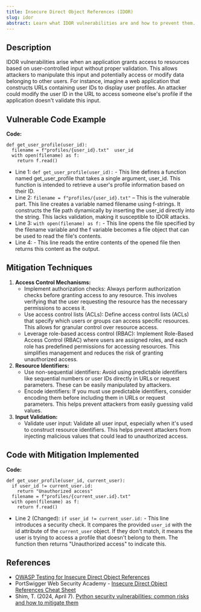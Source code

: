 ```yaml
---
title: Insecure Direct Object References (IDOR)
slug: idor
abstract: Learn what IDOR vulnerabilities are and how to prevent them.
---
```


## Description
IDOR vulnerabilities arise when an application grants access to resources based on user-controlled input without proper validation. This allows attackers to manipulate this input and potentially access or modify data belonging to other users. For instance, imagine a web application that constructs URLs containing user IDs to display user profiles. An attacker could modify the user ID in the URL to access someone else's profile if the application doesn't validate this input.

## Vulnerable Code Example
**Code:**
```
def get_user_profile(user_id):
  filename = f"profiles/{user_id}.txt"  user_id
  with open(filename) as f:
    return f.read()
```
* Line 1: `def get_user_profile(user_id):` - This line defines a function named get_user_profile that takes a single argument, user_id. This function is intended to retrieve a user's profile information based on their ID.
* Line 2: `filename = f"profiles/{user_id}.txt"` – This is the vulnerable part. This line creates a variable named filename using f-strings. It constructs the file path dynamically by inserting the user_id directly into the string. This lacks validation, making it susceptible to IDOR attacks.
* Line 3: `with open(filename) as f:` - This line opens the file specified by the filename variable and the f variable becomes a file object that can be used to read the file's contents.
* Line 4: - This line reads the entire contents of the opened file then returns this content as the output.


## Mitigation Techniques
1. **Access Control Mechanisms:**
   - Implement authorization checks: Always perform authorization checks before granting access to any resource. This involves verifying that the user requesting the resource has the necessary permissions to access it.
   - Use access control lists (ACLs): Define access control lists (ACLs) that specify which users or groups can access specific resources. This allows for granular control over resource access.
   - Leverage role-based access control (RBAC): Implement Role-Based Access Control (RBAC) where users are assigned roles, and each role has predefined permissions for accessing resources. This simplifies management and reduces the risk of granting unauthorized access.
2. **Resource Identifiers:**
   - Use non-sequential identifiers: Avoid using predictable identifiers like sequential numbers or user IDs directly in URLs or request parameters. These can be easily manipulated by attackers. 
   - Encode identifiers: If you must use predictable identifiers, consider encoding them before including them in URLs or request parameters. This helps prevent attackers from easily guessing valid values. 
3. **Input Validation:**
   - Validate user input: Validate all user input, especially when it's used to construct resource identifiers. This helps prevent attackers from injecting malicious values that could lead to unauthorized access.

## Code with Mitigation Implemented
**Code:**
```
def get_user_profile(user_id, current_user):
  if user_id != current_user.id:
    return "Unauthorized access"
  filename = f"profiles/{current_user.id}.txt" 
  with open(filename) as f:
    return f.read()
```
* Line 2 (Changed): `if user_id != current_user.id:` - This line introduces a security check. It compares the provided `user_id` with the id attribute of the `current_user` object. If they don't match, it means the user is trying to access a profile that doesn't belong to them. The function then returns "Unauthorized access" to indicate this.

## References
- [OWASP Testing for Insecure Direct Object References](https://owasp.org/www-project-web-security-testing-guide/latest/4-Web_Application_Security_Testing/05-Authorization_Testing/04-Testing_for_Insecure_Direct_Object_References)
- PortSwigger Web Security Academy - [Insecure Direct Object References Cheat Sheet](https://www.youtube.com/watch?v=Sd8jL96H0hc)
- Shim, T. (2024, April 7). [Python security vulnerabilities: common risks and how to mitigate them](https://www.bitcatcha.com/blog/python-security-vulnerabilities/)